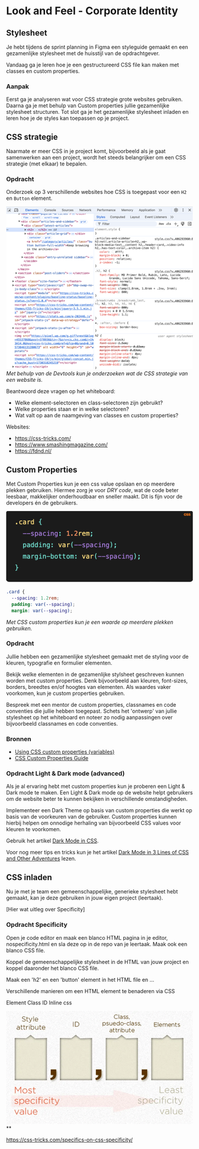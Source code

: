 # Look and Feel - Corporate Identity

## Stylesheet

Je hebt tijdens de sprint planning in Figma een styleguide gemaakt en een gezamenlijke stylesheet met de huisstijl van de opdrachtgever. 

Vandaag ga je leren hoe je een gestructureerd CSS file kan maken met classes en custom properties. 

### Aanpak
Eerst ga je analyseren wat voor CSS strategie grote websites gebruiken. Daarna ga je met behulp van Custom properties jullie gezamenlijke stylesheet structuren. Tot slot ga je het gezamenlijke stylesheet inladen en leren hoe je de styles kan toepassen op je project. 


## CSS strategie
Naarmate er meer CSS in je project komt, bijvoorbeeld als je gaat samenwerken aan een project, wordt het steeds belangrijker om een CSS strategie (met elkaar) te bepalen.

### Opdracht
Onderzoek op 3 verschillende websites hoe CSS is toegepast voor een `H2` en `Button` element. 

![](CSS-strategie.png)
*Met behulp van de Devtools kun je onderzoeken wat de CSS strategie van een website is.*

Beantwoord deze vragen op het whiteboard:
- Welke element-selectoren en class-selectoren zijn gebruikt?
- Welke properties staan er in welke selectoren?
- Wat valt op aan de naamgeving van classes en custom properties?

Websites:  
- https://css-tricks.com/  
- https://www.smashingmagazine.com/  
- https://fdnd.nl/


## Custom Properties
Met Custom Properties kun je een css value opslaan en op meerdere plekken gebruiken. Hiermee zorg je voor _DRY code_, wat de code beter leesbaar, makkelijker onderhoudbaar en sneller maakt. Dit is fijn voor de developers én de gebruikers.

![](custom-properties.png)
```css
.card {
  --spacing: 1.2rem;
  padding: var(--spacing);
  margin: var(--spacing);
```
*Met CSS custom properties kun je een waarde op meerdere plekken gebruiken.*


### Opdracht

Jullie hebben een gezamenlijke stylesheet gemaakt met de styling voor de kleuren, typografie en formulier elementen. 

Bekijk welke elementen in de gezamenlijke stylsheet geschreven kunnen worden met custom properties. Denk bijvoorbeeld aan kleuren, font-sizes, borders, breedtes en/of hoogtes van elementen. Als waardes vaker voorkomen, kun je custom properties gebruiken.

Bespreek met een mentor de custom properties, classnames en code conventies die jullie hebben toegepast. 
Schets het 'ontwerp' van jullie stylesheet op het whiteboard en noteer zo nodig aanpassingen over bijvoorbeeld classnames en code conventies.

### Bronnen

- [Using CSS custom properties (variables)](https://developer.mozilla.org/en-US/docs/Web/CSS/Using_CSS_custom_properties)
- [CSS Custom Properties Guide](https://css-tricks.com/a-complete-guide-to-custom-properties/)

<!-- - [Breaking CSS Custom Properties out of :root Might Be a Good Idea](https://css-tricks.com/breaking-css-custom-properties-out-of-root-might-be-a-good-idea/) -->


### Opdracht Light & Dark mode (advanced)
Als je al ervaring hebt met custom properties kun je proberen een Light & Dark mode te maken. Een Light & Dark mode op de website helpt gebruikers om de website beter te kunnen bekijken in verschillende omstandigheden.

Implementeer een Dark Theme op basis van custom properties die werkt op basis van de voorkeuren van de gebruiker. Custom properties kunnen hierbij helpen om onnodige herhaling van bijvoorbeeld CSS values voor kleuren te voorkomen. 

Gebruik het artikel [Dark Mode in CSS](https://css-tricks.com/dark-modes-with-css/). 

Voor nog meer tips en tricks kun je het artikel [Dark Mode in 3 Lines of CSS and Other Adventures](https://dev.to/madsstoumann/dark-mode-in-3-lines-of-css-and-other-adventures-1ljj) lezen. 



## CSS inladen
Nu je met je team een gemeenschappelijke, generieke stylesheet hebt gemaakt, kan je deze gebruiken in jouw eigen project (leertaak).

[Hier wat uitleg over Specificity]

### Opdracht Specificity

Open je code editor en maak een blanco HTML pagina in je editor, nospecificity.html en sla deze op in de repo van je leertaak. Maak ook een blanco CSS file. 

Koppel de gemeenschappelijke stylesheet in de HTML van jouw project en koppel daaronder het blanco CSS file. 

Maak een 'h2' en een 'button' element in het HTML file en ...





<!-- Refactor jouw reeds bestaande lokale stylesheets. Hieruit kan alle overbodige CSS, die nu in de gemeenschappelijke stylesheet staat, worden verwijderd. -->


Verschillende manieren om een HTML element te benaderen via CSS

Element
Class
ID
Inline css

![](specificity-css-tricks.png)
**

https://css-tricks.com/specifics-on-css-specificity/


